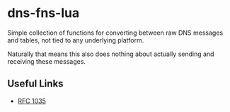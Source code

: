 dns-fns-lua
===========

Simple collection of functions for converting between raw DNS messages and tables, not tied to any underlying platform.

Naturally that means this also does nothing about actually sending and receiving these messages.



## Useful Links

- [RFC 1035](https://tools.ietf.org/html/rfc1035.html)
